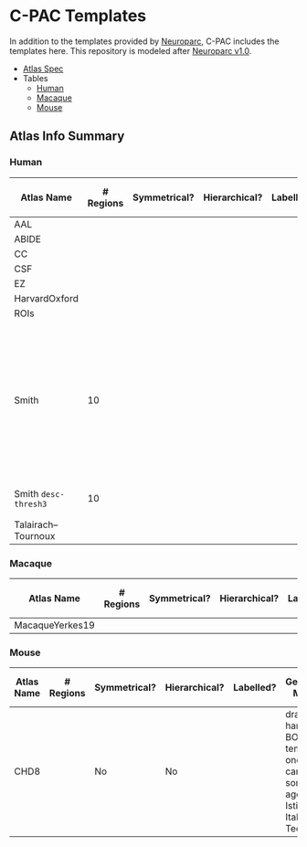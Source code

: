 C-PAC Templates
===============
In addition to the templates provided by [Neuroparc](https://github.com/neurodata/neuroparc), C-PAC includes the templates here. This repository is modeled after [Neuroparc v1.0](https://github.com/neurodata/neuroparc/tree/v1.0).

* [Atlas Spec](https://github.com/neurodata/neuroparc/blob/devel/atlases/Human/atlas_spec.md)
* Tables
  * [Human](#Table-Human)
  * [Macaque](#Table-Macaque)
  * [Mouse](#Table-Mouse)

## Atlas Info Summary

<a name="Table-Human"></a>
### Human

| Atlas Name | # Regions | Symmetrical? | Hierarchical? | Labelled? | Generation Method | Average Vol/Region | Native coordinate space | Description | Reference Publication | Year of Origin | File Source/Download URL |
|------------------------------|----------|----------|-----------|---------|--------------------------------------------------------------------------------------------------------------------------------------|--------------------|--------------------------|-------------------------------------------------------------------------------------------------------------------------------------------------------------------------------------------------------------|--------------------------------------------------------------------------------|----------------|---------------------|
| AAL |  |  |  |  |  |  |  |  |  |  |  |
| ABIDE |  |  |  |  |  |  |  |  |  |  |  |
| CC |  |  |  |  |  |  |  |  |  |  |  |
| CSF |  |  |  |  |  |  |  |  |  |  |  |
| EZ |  |  |  |  |  |  |  |  |  |  |  |  |
| HarvardOxford |  |  |  |  |  |  |  |  |  |  |  |
| ROIs |  |  |  |  |  |  |  |  |  |  |  |
| Smith | 10 |  |  |  |  |  |  | <blockquote>10 well-matched maps from […] 200-dimensional ICA, Resting-FMRI components […] as shown in PNAS paper</blockquote> | [doi:10.1073/pnas.0905267106](https://dx.doi.org/10.1073/pnas.0905267106) | 2009 | https://www.fmrib.ox.ac.uk/datasets/brainmap+rsns/ https://www.fmrib.ox.ac.uk/datasets/brainmap+rsns/PNAS_Smith09_rsn10.nii.gz |
| Smith `desc-thresh3` | 10 |  |  |  | [`scripts/threshold_mask.py`](https://github.com/FCP-INDI/C-PAC_templates/blob/147e123/scripts/threshold_mask.py) |  |  | Smith (above) thresholded at Z = 3 as in [Fig 1](https://www.ncbi.nlm.nih.gov/pmc/articles/PMC2722273/figure/F1/) | [doi:10.1073/pnas.0905267106](https://dx.doi.org/10.1073/pnas.0905267106) | 2009 |  |
| Talairach–Tournoux |  |  |  |  |  |  |  |  |  |  |  |


<a name="Table-Macaque"></a>

### Macaque

| Atlas Name | # Regions | Symmetrical? | Hierarchical? | Labelled? | Generation Method | Average Vol/Region | Native coordinate space | Description | Reference Publication | Year of Origin | File Source/Download URL |
|------------------------------|----------|----------|-----------|---------|--------------------------------------------------------------------------------------------------------------------------------------|--------------------|--------------------------|-------------------------------------------------------------------------------------------------------------------------------------------------------------------------------------------------------------|--------------------------------------------------------------------------------|----------------|---------------------|
| MacaqueYerkes19 |  |  |  |  |  |  |  |  |  |  |  |

<a name="Table-Mouse"></a>

### Mouse

| Atlas Name | # Regions | Symmetrical? | Hierarchical? | Labelled? | Generation Method | Average Vol/Region | Native coordinate space | Description | Reference Publication | Year of Origin | File Source/Download URL |
|------------------------------|----------|----------|-----------|---------|--------------------------------------------------------------------------------------------------------------------------------------|--------------------|--------------------------|-------------------------------------------------------------------------------------------------------------------------------------------------------------------------------------------------------------|--------------------------------------------------------------------------------|----------------|---------------------|
| CHD8 |  | No | No |  | drawn by hand on a BOLD EPI template of one study carried out some time ago at Istituto Italiano di Tecnologia |  |  |  | [doi:10.1038/s41467-021-26131-z](https://doi.org/10.1038/s41467-021-26131-z) | 2021 |  | 


